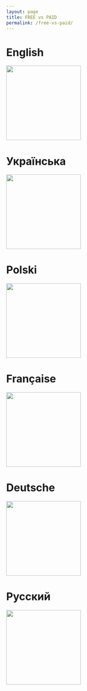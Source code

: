 ```yaml
---
layout: page
title: FREE vs PAID
permalink: /free-vs-paid/
---
```


# English
<img src="comparison-en.png" width="200" />

# Українська
<img src="comparison-uk.png" width="200" />

# Polski
<img src="comparison-pl.png" width="200" />

# Française
<img src="comparison-fr.png" width="200" />

# Deutsche
<img src="comparison-de.png" width="200" />

# Русский
<img src="comparison-ru.png" width="200" />
